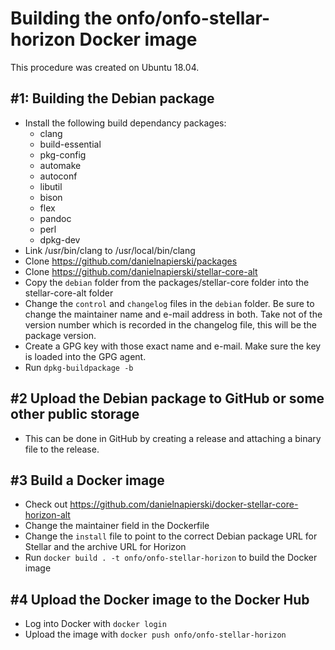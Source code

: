 # Building the onfo/onfo-stellar-horizon Docker image

This procedure was created on Ubuntu 18.04.

## #1: Building the Debian package

 * Install the following build dependancy packages:
   * clang
   * build-essential
   * pkg-config
   * automake
   * autoconf
   * libutil
   * bison
   * flex
   * pandoc
   * perl
   * dpkg-dev
 * Link /usr/bin/clang to /usr/local/bin/clang
 * Clone https://github.com/danielnapierski/packages
 * Clone https://github.com/danielnapierski/stellar-core-alt
 * Copy the `debian` folder from the packages/stellar-core folder into the stellar-core-alt folder
 * Change the `control` and `changelog` files in the `debian` folder. Be sure to change the maintainer name and e-mail address in both. Take not of the version number which is recorded in the changelog file, this will be the package version.
 * Create a GPG key with those exact name and e-mail. Make sure the key is loaded into the GPG agent.
 * Run `dpkg-buildpackage -b`

## #2 Upload the Debian package to GitHub or some other public storage

 * This can be done in GitHub by creating a release and attaching a binary file to the release.

## #3 Build a Docker image

 * Check out https://github.com/danielnapierski/docker-stellar-core-horizon-alt
 * Change the maintainer field in the Dockerfile
 * Change the `install` file to point to the correct Debian package URL for Stellar and the archive URL for Horizon
 * Run `docker build . -t onfo/onfo-stellar-horizon` to build the Docker image

## #4 Upload the Docker image to the Docker Hub

 * Log into Docker with `docker login`
 * Upload the image with `docker push onfo/onfo-stellar-horizon`
